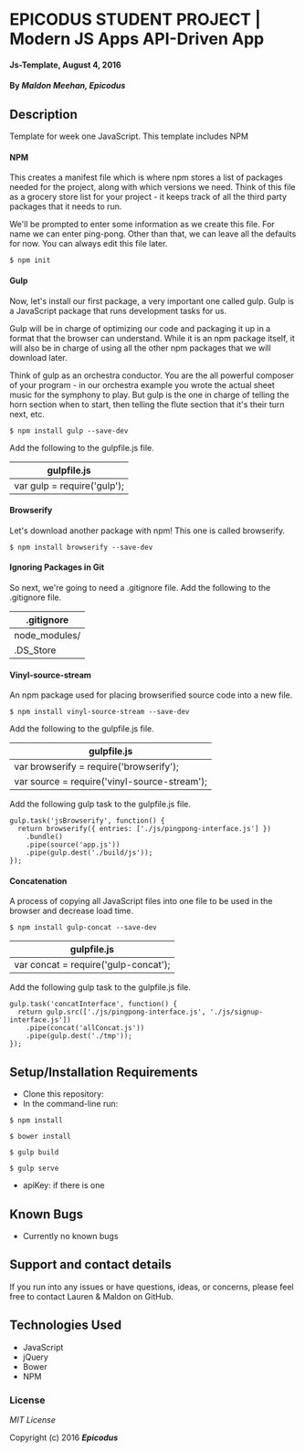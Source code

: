 # EPICODUS STUDENT PROJECT | Modern JS Apps API-Driven App

#### Js-Template, August 4, 2016

#### By _**Maldon Meehan, Epicodus**_

## Description

Template for week one JavaScript. This template includes NPM

#### NPM
This creates a manifest file which is where npm stores a list of packages needed for the project, along with which versions we need. Think of this file as a grocery store list for your project - it keeps track of all the third party packages that it needs to run.

We'll be prompted to enter some information as we create this file. For name we can enter ping-pong. Other than that, we can leave all the defaults for now. You can always edit this file later.

```
$ npm init
```

#### Gulp
Now, let's install our first package, a very important one called gulp. Gulp is a JavaScript package that runs development tasks for us.

Gulp will be in charge of optimizing our code and packaging it up in a format that the browser can understand. While it is an npm package itself, it will also be in charge of using all the other npm packages that we will download later.

Think of gulp as an orchestra conductor. You are the all powerful composer of your program - in our orchestra example you wrote the actual sheet music for the symphony to play. But gulp is the one in charge of telling the horn section when to start, then telling the flute section that it's their turn next, etc.

```
$ npm install gulp --save-dev
```

Add the following to the gulpfile.js file.

| gulpfile.js |
| ------------- |
| var gulp = require('gulp'); |

#### Browserify
Let's download another package with npm! This one is called browserify.

```
$ npm install browserify --save-dev
```

#### Ignoring Packages in Git
So next, we're going to need a .gitignore file. Add the following to the .gitignore file.

| .gitignore |
| ------------- |
| node_modules/ |
| .DS_Store |

#### Vinyl-source-stream
An npm package used for placing browserified source code into a new file.

```
$ npm install vinyl-source-stream --save-dev
```

Add the following to the gulpfile.js file.

| gulpfile.js |
| ------------- |
| var browserify = require('browserify'); |
| var source = require('vinyl-source-stream'); |

Add the following gulp task to the gulpfile.js file.
```
gulp.task('jsBrowserify', function() {
  return browserify({ entries: ['./js/pingpong-interface.js'] })
    .bundle()
    .pipe(source('app.js'))
    .pipe(gulp.dest('./build/js'));
});
```

#### Concatenation
A process of copying all JavaScript files into one file to be used in the browser and decrease load time.
```
$ npm install gulp-concat --save-dev
```
| gulpfile.js |
| ------------- |
| var concat = require('gulp-concat'); |

Add the following gulp task to the gulpfile.js file.
```
gulp.task('concatInterface', function() {
  return gulp.src(['./js/pingpong-interface.js', './js/signup-interface.js'])
    .pipe(concat('allConcat.js'))
    .pipe(gulp.dest('./tmp'));
});
```

## Setup/Installation Requirements

* Clone this repository:
* In the command-line run:
```
$ npm install
```
```
$ bower install
```
```
$ gulp build
```
```
$ gulp serve
```
* apiKey: if there is one

## Known Bugs

* Currently no known bugs

## Support and contact details

If you run into any issues or have questions, ideas, or concerns, please feel free to contact Lauren & Maldon on GitHub.

## Technologies Used

* JavaScript
* jQuery
* Bower
* NPM

### License

*MIT License*

Copyright (c) 2016 **_Epicodus_**
